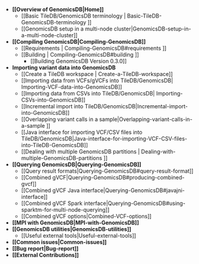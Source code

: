 * **[[Overview of GenomicsDB|Home]]**
    * [[Basic TileDB/GenomicsDB terminology | Basic-TileDB-GenomicsDB-terminology ]]
    * [[GenomicsDB setup in a multi-node cluster|GenomicsDB-setup-in-a-multi-node-cluster]]
* **[[Compiling GenomicsDB|Compiling-GenomicsDB]]**
    * [[Requirements | Compiling-GenomicsDB#requirements ]]
    * [[Building | Compiling-GenomicsDB#building ]]
	  * [[Building GenomicsDB Version 0.3.0]]
* **Importing variant data into GenomicsDB**
    * [[Create a TileDB workspace | Create-a-TileDB-workspace]]
    * [[Importing data from VCFs/gVCFs into TileDB/GenomicsDB| Importing-VCF-data-into-GenomicsDB]]
    * [[Importing data from CSVs into TileDB/GenomicsDB| Importing-CSVs-into-GenomicsDB]]
    * [[Incremental import into TileDB/GenomicsDB|Incremental-import-into-GenomicsDB]]
    * [[Overlapping variant calls in a sample|Overlapping-variant-calls-in-a-sample ]]
    * [[Java interface for importing VCF/CSV files into TileDB/GenomicsDB|Java-interface-for-importing-VCF-CSV-files-into-TileDB-GenomicsDB]]
    * [[Dealing with multiple GenomicsDB partitions | Dealing-with-multiple-GenomicsDB-partitions ]]
* **[[Querying GenomicsDB|Querying-GenomicsDB]]**
    * [[Query result formats|Querying-GenomicsDB#query-result-format]]
    * [[Combined gVCF|Querying-GenomicsDB#producing-combined-gvcf]]
    * [[Combined gVCF Java interface|Querying-GenomicsDB#javajni-interface]]
    * [[Combined gVCF Spark interface|Querying-GenomicsDB#using-sparktm-for-multi-node-querying]]
    * [[Combined gVCF options|Combined-VCF-options]]
* **[[MPI with GenomicsDB|MPI-with-GenomicsDB]]**
* **[[GenomicsDB utilities|GenomicsDB-utilities]]**
    * [[Useful external tools|Useful-external-tools]]
* **[[Common issues|Common-issues]]**
* **[[Bug report|Bug-report]]**
* **[[External Contributions]]**
